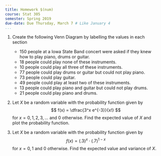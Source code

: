 ```yaml
---
title: Homework $(num)
course: Stat 305
semester: Spring 2019
due-date: Due Thursday, March 7 # Like January 4
...
```


1. Create the following Venn Diagram by labelling the values in each section

   - 150 people at a Iowa State Band concert were asked if they knew how to play piano, drums or guitar.
   - 18 people could play none of these instruments.
   - 10 people could play all three of these instruments.
   - 77 people could play drums or guitar but could not play piano.
   - 73 people could play guitar.
   - 49 people could play at least two of these instruments.
   - 13 people could play piano and guitar but could not play drums.
   - 21 people could play piano and drums. 
  

2. Let $X$ be a random variable with the probability function given by
$$   
f(x) = \dfrac{3^x e^{-3}}{x!}
$$
for $x = 0, 1, 2, 3, ...$ and 0 otherwise.
Find the expected value of $X$ and plot the probability function.

       
2. Let $X$ be a random variable with the probability function given by
$$
f(x) = (.3)^x \cdot (.7)^{1-x}
$$
for $x = 0, 1$ and 0 otherwise.
Find the expected value and variance of $X$.
